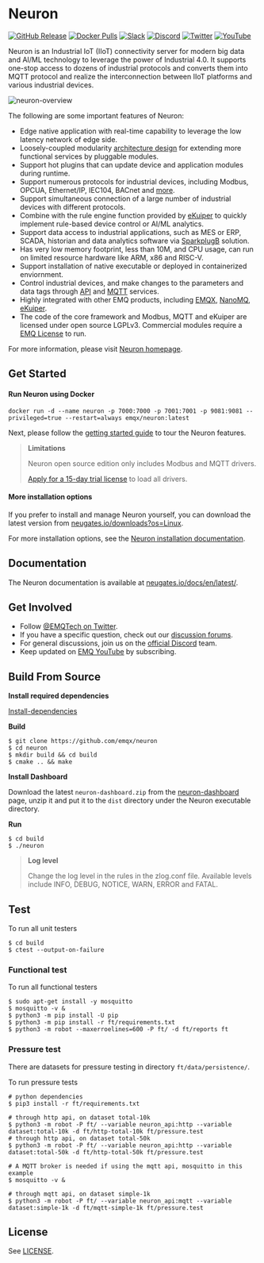 # Neuron

[![GitHub Release](https://img.shields.io/github/release/emqx/neuron?color=brightgreen&label=Release)](https://github.com/emqx/neuron/releases)
[![Docker Pulls](https://img.shields.io/docker/pulls/emqx/neuron?label=Docker%20Pulls)](https://hub.docker.com/r/emqx/neuron)
[![Slack](https://img.shields.io/badge/Slack-Neuron-39AE85?logo=slack)](https://slack-invite.emqx.io/)
[![Discord](https://img.shields.io/discord/931086341838622751?label=Discord&logo=discord)](https://discord.gg/xYGf3fQnES)
[![Twitter](https://img.shields.io/badge/Follow-EMQ-1DA1F2?logo=twitter)](https://twitter.com/EMQTech)
[![YouTube](https://img.shields.io/badge/Subscribe-EMQ-FF0000?logo=youtube)](https://www.youtube.com/channel/UC5FjR77ErAxvZENEWzQaO5Q)

Neuron is an Industrial IoT (IIoT) connectivity server for modern big data and AI/ML technology to leverage the power of Industrial 4.0. It supports one-stop access to dozens of industrial protocols and converts them into MQTT protocol and realize the interconnection between IIoT platforms and various industrial devices.

![neuron-overview](docs/pictures/neuron-final.png)

The following are some important features of Neuron:

- Edge native application with real-time capability to leverage the low latency network of edge side.
- Loosely-coupled modularity [architecture design](https://neugates.io/docs/en/latest/architecture/architecture.html) for extending more functional services by pluggable modules.
- Support hot plugins that can update device and application modules during runtime.
- Support numerous protocols for industrial devices, including Modbus, OPCUA, Ethernet/IP, IEC104, BACnet and [more](https://neugates.io/docs/en/latest/introduction/module-list/module-list.html).
- Support simultaneous connection of a large number of industrial devices with different protocols.
- Combine with the rule engine function provided by [eKuiper](https://www.lfedge.org/projects/ekuiper) to quickly implement rule-based device control or AI/ML analytics.
- Support data access to industrial applications, such as MES or ERP, SCADA, historian and data analytics software via [SparkplugB](https://neugates.io/docs/en/latest/use-cases/use_cases.html) solution.
- Has very low memory footprint, less than 10M, and CPU usage, can run on limited resource hardware like ARM, x86 and RISC-V.
- Support installation of native executable or deployed in containerized enviornment.
- Control industrial devices, and make changes to the parameters and data tags through [API](https://neugates.io/docs/en/latest/http-api/configuration.html) and [MQTT](https://neugates.io/docs/en/latest/north-apps/mqtt/api.html) services.
- Highly integrated with other EMQ products, including [EMQX](https://www.emqx.com/en/products/emqx), [NanoMQ](https://nanomq.io/), [eKuiper](https://ekuiper.org/).
- The code of the core framework and Modbus, MQTT and eKuiper are licensed under open source LGPLv3. Commercial modules require a [EMQ License](https://neugates.io/docs/en/latest/introduction/license-describe.html) to run.

For more information, please visit [Neuron homepage](https://neugates.io/).

## Get Started

#### Run Neuron using Docker

```
docker run -d --name neuron -p 7000:7000 -p 7001:7001 -p 9081:9081 --privileged=true --restart=always emqx/neuron:latest
```

Next, please follow the [getting started guide](https://neugates.io/docs/en/latest/quick-start/installation.html) to tour the Neuron features.

> **Limitations**
>
> Neuron open source edition only includes Modbus and MQTT drivers.
>
> [Apply for a 15-day trial license](https://www.emqx.com/en/apply-licenses/neuron) to load all drivers.

#### More installation options

If you prefer to install and manage Neuron yourself, you can download the latest version from [neugates.io/downloads?os=Linux](https://neugates.io/downloads?os=Linux).

For more installation options, see the [Neuron installation documentation](https://neugates.io/docs/en/latest/quick-start/installation.html).

## Documentation

The Neuron documentation is available at [neugates.io/docs/en/latest/](https://neugates.io/docs/en/latest/).

## Get Involved

- Follow [@EMQTech on Twitter](https://twitter.com/EMQTech).
- If you have a specific question, check out our [discussion forums](https://github.com/emqx/neuron/discussions).
- For general discussions, join us on the [official Discord](https://discord.gg/xYGf3fQnES) team.
- Keep updated on [EMQ YouTube](https://www.youtube.com/channel/UC5FjR77ErAxvZENEWzQaO5Q) by subscribing.

## Build From Source

**Install required dependencies**

[Install-dependencies](https://github.com/emqx/neuron/blob/main/Install-dependencies.md)

**Build**

```
$ git clone https://github.com/emqx/neuron
$ cd neuron
$ mkdir build && cd build
$ cmake .. && make
```

**Install Dashboard**

Download the latest `neuron-dashboard.zip` from the [neuron-dashboard](https://github.com/emqx/neuron-dashboard/releases) page, unzip it and put it to the `dist` directory under the Neuron executable directory.

**Run**

```
$ cd build
$ ./neuron
```

>**Log level**
>
>Change the log level in the rules in the zlog.conf file. Available levels include INFO, DEBUG, NOTICE, WARN, ERROR and FATAL.
>

## Test

To run all unit testers

```shell
$ cd build
$ ctest --output-on-failure
```

### Functional test

To run all functional testers

```shell
$ sudo apt-get install -y mosquitto
$ mosquitto -v &
$ python3 -m pip install -U pip
$ python3 -m pip install -r ft/requirements.txt
$ python3 -m robot --maxerroelines=600 -P ft/ -d ft/reports ft
```

### Pressure test

There are datasets for pressure testing in directory `ft/data/persistence/`.

To run pressure tests

```shell
# python dependencies
$ pip3 install -r ft/requirements.txt

# through http api, on dataset total-10k
$ python3 -m robot -P ft/ --variable neuron_api:http --variable dataset:total-10k -d ft/http-total-10k ft/pressure.test
# through http api, on dataset total-50k
$ python3 -m robot -P ft/ --variable neuron_api:http --variable dataset:total-50k -d ft/http-total-50k ft/pressure.test

# A MQTT broker is needed if using the mqtt api, mosquitto in this example
$ mosquitto -v &

# through mqtt api, on dataset simple-1k
$ python3 -m robot -P ft/ --variable neuron_api:mqtt --variable dataset:simple-1k -d ft/mqtt-simple-1k ft/pressure.test
```

## License

See [LICENSE](./LICENSE).
